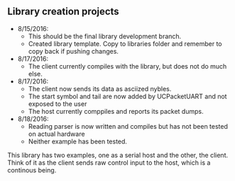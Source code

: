 Library creation projects
------------

* 8/15/2016:
  * This should be the final library development branch.
  * Created library template.  Copy to libraries folder and remember to copy back if pushing changes.
* 8/17/2016:
  * The client currently compiles with the library, but does not do much else.
* 8/17/2016:
  * The client now sends its data as asciized nybles.
  * The start symbol and tail are now added by UCPacketUART and not exposed to the user
  * The host currently comppiles and reports its packet dumps.
* 8/18/2016:
  * Reading parser is now written and compiles but has not been tested on actual hardware
  * Neither example has been tested.

This library has two examples, one as a serial host and the other, the client.  Think of it as the client sends raw control input to the host, which is a continous being.

